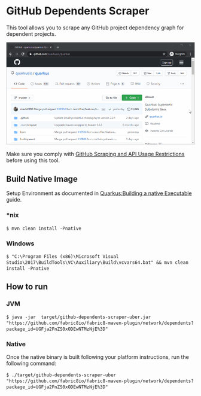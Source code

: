 # GitHub Dependents Scraper

This tool allows you to scrape any GitHub project dependency graph for dependent projects.

<p>
    <img src="doc/quarkus-scraping.gif" />
</p>


Make sure you comply with
[GitHub Scraping and API Usage Restrictions](https://docs.github.com/en/github/site-policy/github-acceptable-use-policies#5-scraping-and-api-usage-restrictions)
before using this tool.

## Build Native Image

Setup Environment as documented in
[Quarkus:Building a native Executable](https://quarkus.io/guides/building-native-image) guide.

### \*nix
````shell script
$ mvn clean install -Pnative
````

### Windows
````shell script
$ "C:\Program Files (x86)\Microsoft Visual Studio\2017\BuildTools\VC\Auxiliary\Build\vcvars64.bat" && mvn clean install -Pnative
````

## How to run

### JVM
```shell script
$ java -jar  target/github-dependents-scraper-uber.jar "https://github.com/fabric8io/fabric8-maven-plugin/network/dependents?package_id=UGFja2FnZS0xODEwNTMzNjE%3D"
```

### Native
Once the native binary is built following your platform instructions, run the following command:

```shell script
$ ./target/github-dependents-scraper-uber "https://github.com/fabric8io/fabric8-maven-plugin/network/dependents?package_id=UGFja2FnZS0xODEwNTMzNjE%3D"
```